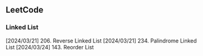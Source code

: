 ## LeetCode

### Linked List
[2024/03/21] 206. Reverse Linked List
[2024/03/21] 234. Palindrome Linked List
[2024/03/24] 143. Reorder List